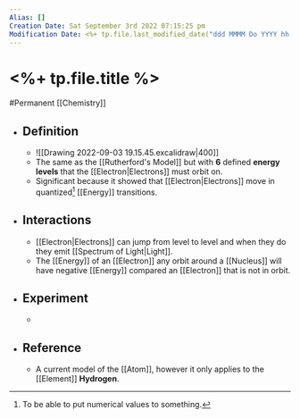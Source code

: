 ```yaml
---
Alias: []
Creation Date: Sat September 3rd 2022 07:15:25 pm 
Modification Date: <%+ tp.file.last_modified_date("ddd MMMM Do YYYY hh:mm:ss a") %>
---
```

# <%+ tp.file.title %>
#Permanent [[Chemistry]]

- ## Definition
	- ![[Drawing 2022-09-03 19.15.45.excalidraw|400]]
	- The same as the [[Rutherford's Model]] but with **6** defined **energy levels** that the [[Electron|Electrons]] must orbit on. 
	- Significant because it showed that [[Electron|Electrons]] move in quantized[^1] [[Energy]] transitions.
- ## Interactions
	- [[Electron|Electrons]] can jump from level to level and when they do they emit [[Spectrum of Light|Light]].
	- The [[Energy]] of an [[Electron]] any orbit around a [[Nucleus]] will have negative [[Energy]] compared an [[Electron]] that is not in orbit.
- ## Experiment
	- 
- ## Reference
	- A current model of the [[Atom]], however it only applies to the [[Element]] **Hydrogen**.

[^1]: To be able to put numerical values to something.